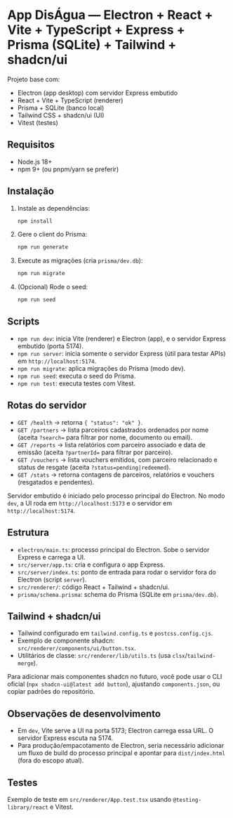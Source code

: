 # App DisÁgua — Electron + React + Vite + TypeScript + Express + Prisma (SQLite) + Tailwind + shadcn/ui

Projeto base com:

- Electron (app desktop) com servidor Express embutido
- React + Vite + TypeScript (renderer)
- Prisma + SQLite (banco local)
- Tailwind CSS + shadcn/ui (UI)
- Vitest (testes)

## Requisitos

- Node.js 18+
- npm 9+ (ou pnpm/yarn se preferir)

## Instalação

1. Instale as dependências:

   ```bash
   npm install
   ```

2. Gere o client do Prisma:

   ```bash
   npm run generate
   ```

3. Execute as migrações (cria `prisma/dev.db`):

   ```bash
   npm run migrate
   ```

4. (Opcional) Rode o seed:

   ```bash
   npm run seed
   ```

## Scripts

- `npm run dev`: inicia Vite (renderer) e Electron (app), e o servidor Express embutido (porta 5174).
- `npm run server`: inicia somente o servidor Express (útil para testar APIs) em `http://localhost:5174`.
- `npm run migrate`: aplica migrações do Prisma (modo dev).
- `npm run seed`: executa o seed do Prisma.
- `npm run test`: executa testes com Vitest.

## Rotas do servidor

- `GET /health` → retorna `{ "status": "ok" }`.
- `GET /partners` → lista parceiros cadastrados ordenados por nome (aceita `?search=` para filtrar por nome, documento ou email).
- `GET /reports` → lista relatórios com parceiro associado e data de emissão (aceita `?partnerId=` para filtrar por parceiro).
- `GET /vouchers` → lista vouchers emitidos, com parceiro relacionado e status de resgate (aceita `?status=pending|redeemed`).
- `GET /stats` → retorna contagens de parceiros, relatórios e vouchers (resgatados e pendentes).

Servidor embutido é iniciado pelo processo principal do Electron. No modo `dev`, a UI roda em `http://localhost:5173` e o servidor em `http://localhost:5174`.

## Estrutura

- `electron/main.ts`: processo principal do Electron. Sobe o servidor Express e carrega a UI.
- `src/server/app.ts`: cria e configura o app Express.
- `src/server/index.ts`: ponto de entrada para rodar o servidor fora do Electron (script `server`).
- `src/renderer/`: código React + Tailwind + shadcn/ui.
- `prisma/schema.prisma`: schema do Prisma (SQLite em `prisma/dev.db`).

## Tailwind + shadcn/ui

- Tailwind configurado em `tailwind.config.ts` e `postcss.config.cjs`.
- Exemplo de componente shadcn: `src/renderer/components/ui/button.tsx`.
- Utilitários de classe: `src/renderer/lib/utils.ts` (usa `clsx`/`tailwind-merge`).

Para adicionar mais componentes shadcn no futuro, você pode usar o CLI oficial (`npx shadcn-ui@latest add button`), ajustando `components.json`, ou copiar padrões do repositório.

## Observações de desenvolvimento

- Em `dev`, Vite serve a UI na porta 5173; Electron carrega essa URL. O servidor Express escuta na 5174.
- Para produção/empacotamento de Electron, seria necessário adicionar um fluxo de build do processo principal e apontar para `dist/index.html` (fora do escopo atual).

## Testes

Exemplo de teste em `src/renderer/App.test.tsx` usando `@testing-library/react` e Vitest.

